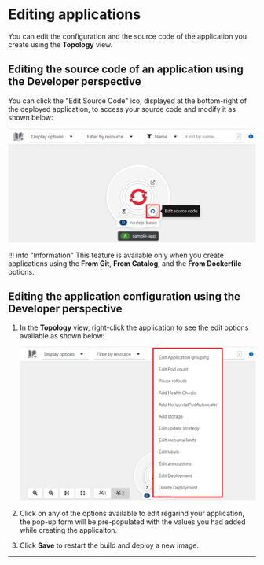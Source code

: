 # Editing applications

You can edit the configuration and the source code of the application you create
using the **Topology** view.

## Editing the source code of an application using the Developer perspective

You can click the "Edit Source Code" ico, displayed at the bottom-right of the
deployed application, to access your source code and modify it as shown below:

![Edit the source code of an application](images/edit-the-source-code-of-application.png)

!!! info "Information"
    This feature is available only when you create applications using the
    **From Git**, **From Catalog**, and the **From Dockerfile** options.

## Editing the application configuration using the Developer perspective

1. In the **Topology** view, right-click the application to see the edit options
available as shown below:

    ![Edit an application](images/edit-an-application.png)

2. Click on any of the options available to edit regarind your application, the
pop-up form will be pre-populated with the values you had added while creating
the applicaiton.

3. Click **Save** to restart the build and deploy a new image.

---
